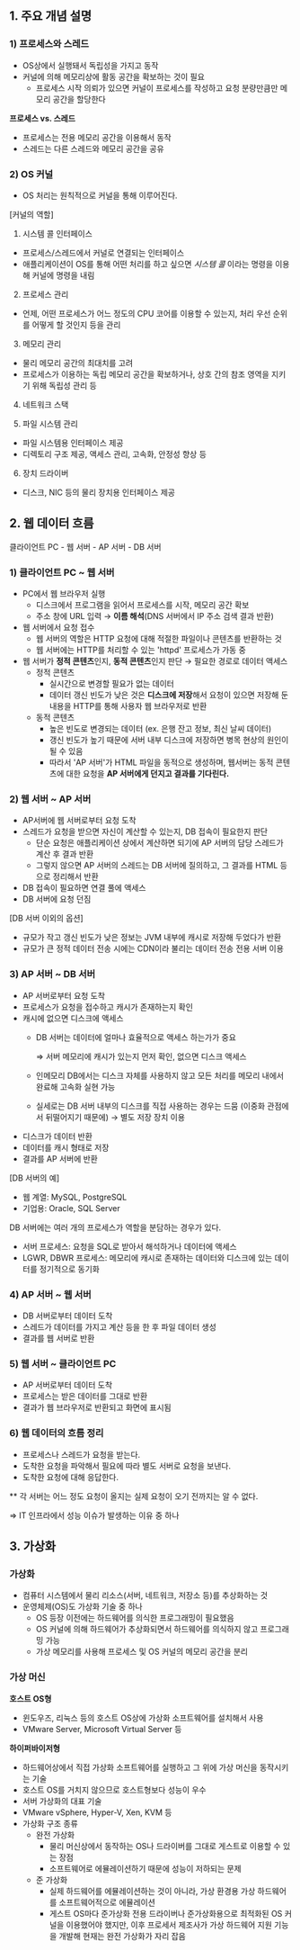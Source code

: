 ## 1. 주요 개념 설명

### 1) 프로세스와 스레드

- OS상에서 실행돼서 독립성을 가지고 동작
- 커널에 의해 메모리상에 활동 공간을 확보하는 것이 필요
    - 프로세스 시작 의뢰가 있으면 커널이 프로세스를 작성하고 요청 분량만큼만 메모리 공간을 할당한다

**프로세스 vs. 스레드**
- 프로세스는 전용 메모리 공간을 이용해서 동작
- 스레드는 다른 스레드와 메모리 공간을 공유

### 2) OS 커널

- OS 처리는 원칙적으로 커널을 통해 이루어진다.

[커널의 역할]

1) 시스템 콜 인터페이스

- 프로세스/스레드에서 커널로 연결되는 인터페이스
- 애플리케이션이 OS를 통해 어떤 처리를 하고 싶으면 *시스템 콜* 이라는 명령을 이용해 커널에 명령을 내림

2) 프로세스 관리

- 언제, 어떤 프로세스가 어느 정도의 CPU 코어를 이용할 수 있는지, 처리 우선 순위를 어떻게 할 것인지 등을 관리

3) 메모리 관리

- 물리 메모리 공간의 최대치를 고려
- 프로세스가 이용하는 독립 메모리 공간을 확보하거나, 상호 간의 참조 영역을 지키기 위해 독립성 관리 등

4) 네트워크 스택

5) 파일 시스템 관리

- 파일 시스템용 인터페이스 제공
- 디렉토리 구조 제공, 액세스 관리, 고속화, 안정성 향상 등

6) 장치 드라이버

- 디스크, NIC 등의 물리 장치용 인터페이스 제공

## 2. 웹 데이터 흐름

클라이언트 PC - 웹 서버 - AP 서버 - DB 서버

### 1) 클라이언트 PC ~ 웹 서버

- PC에서 웹 브라우저 실행
    - 디스크에서 프로그램을 읽어서 프로세스를 시작, 메모리 공간 확보
    - 주소 창에 URL 입력 → **이름 해석**(DNS 서버에서 IP 주소 검색 결과 반환)
- 웹 서버에서 요청 접수
    - 웹 서버의 역할은 HTTP 요청에 대해 적절한 파일이나 콘텐츠를 반환하는 것
    - 웹 서버에는 HTTP를 처리할 수 있는 'httpd' 프로세스가 가동 중
- 웹 서버가 **정적 콘텐츠**인지, **동적 콘텐츠**인지 판단 → 필요한 경로로 데이터 액세스
    - 정적 콘텐츠
        - 실시간으로 변경할 필요가 없는 데이터
        - 데이터 갱신 빈도가 낮은 것은 **디스크에 저장**해서 요청이 있으면 저장해 둔 내용을 HTTP를 통해 사용자 웹 브라우저로 반환
    - 동적 콘텐츠
        - 높은 빈도로 변경되는 데이터 (ex. 은행 잔고 정보, 최신 날씨 데이터)
        - 갱신 빈도가 높기 때문에 서버 내부 디스크에 저장하면 병목 현상의 원인이 될 수 있음
        - 따라서 'AP 서버'가 HTML 파일을 동적으로 생성하며, 웹서버는 동적 콘텐츠에 대한 요청을 **AP 서버에게 던지고 결과를 기다린다.**

### 2) 웹 서버 ~ AP 서버

- AP서버에 웹 서버로부터 요청 도착
- 스레드가 요청을 받으면 자신이 계산할 수 있는지, DB 접속이 필요한지 판단
    - 단순 요청은 애플리케이션 상에서 계산하면 되기에 AP 서버의 담당 스레드가 계산 후 결과 반환
    - 그렇지 않으면 AP 서버의 스레드는 DB 서버에 질의하고, 그 결과를 HTML 등으로 정리해서 반환
- DB 접속이 필요하면 연결 풀에 액세스
- DB 서버에 요청 던짐

[DB 서버 이외의 옵션]

- 규모가 작고 갱신 빈도가 낮은 정보는 JVM 내부에 캐시로 저장해 두었다가 반환
- 규모가 큰 정적 데이터 전송 시에는 CDN이라 불리는 데이터 전송 전용 서버 이용

### 3) AP 서버 ~ DB 서버

- AP 서버로부터 요청 도착
- 프로세스가 요청을 접수하고 캐시가 존재하는지 확인
- 캐시에 없으면 디스크에 액세스
    - DB 서버는 데이터에 얼마나 효율적으로 액세스 하는가가 중요
        
        ⇒ 서버 메모리에 캐시가 있는지 먼저 확인, 없으면 디스크 액세스
        
    - 인메모리 DB에서는 디스크 자체를 사용하지 않고 모든 처리를 메모리 내에서 완료해 고속화 실현 가능
    - 실세로는 DB 서버 내부의 디스크를 직접 사용하는 경우는 드뭄 (이중화 관점에서 뒤떨어지기 때문에) → 별도 저장 장치 이용
- 디스크가 데이터 반환
- 데이터를 캐시 형태로 저장
- 결과를 AP 서버에 반환

[DB 서버의 예]

- 웹 계열: MySQL, PostgreSQL
- 기업용: Oracle, SQL Server

DB 서버에는 여러 개의 프로세스가 역할을 분담하는 경우가 있다.

- 서버 프로세스: 요청을 SQL로 받아서 해석하거나 데이터에 액세스
- LGWR, DBWR 프로세스: 메모리에 캐시로 존재하는 데이터와 디스크에 있는 데이터를 정기적으로 동기화

### 4) AP 서버 ~ 웹 서버

- DB 서버로부터 데이터 도착
- 스레드가 데이터를 가지고 계산 등을 한 후 파일 데이터 생성
- 결과를 웹 서버로 반환

### 5) 웹 서버 ~ 클라이언트 PC

- AP 서버로부터 데이터 도착
- 프로세스는 받은 데이터를 그대로 반환
- 결과가 웹 브라우저로 반환되고 화면에 표시됨

### 6) 웹 데이터의 흐름 정리

- 프로세스나 스레드가 요청을 받는다.
- 도착한 요청을 파악해서 필요에 따라 별도 서버로 요청을 보낸다.
- 도착한 요청에 대해 응답한다.

** 각 서버는 어느 정도 요청이 올지는 실제 요청이 오기 전까지는 알 수 없다.

⇒ IT 인프라에서 성능 이슈가 발생하는 이유 중 하나

## 3. 가상화

### 가상화

- 컴퓨터 시스템에서 물리 리소스(서버, 네트워크, 저장소 등)를 추상화하는 것
- 운영체제(OS)도 가상화 기술 중 하나
    - OS 등장 이전에는 하드웨어를 의식한 프로그래밍이 필요했음
    - OS 커널에 의해 하드웨어가 추상화되면서 하드웨어를 의식하지 않고 프로그래밍 가능
    - 가상 메모리를 사용해 프로세스 및 OS 커널의 메모리 공간을 분리

### 가상 머신

**호스트 OS형**

- 윈도우즈, 리눅스 등의 호스트 OS상에 가상화 소프트웨어를 설치해서 사용
- VMware Server, Microsoft Virtual Server 등

**하이퍼바이저형**

- 하드웨어상에서 직접 가상화 소프트웨어를 실행하고 그 위에 가상 머신을 동작시키는 기술
- 호스트 OS를 거치지 않으므로 호스트형보다 성능이 우수
- 서버 가상화의 대표 기술
- VMware vSphere, Hyper-V, Xen, KVM 등
- 가상화 구조 종류
    - 완전 가상화
        - 물리 머신상에서 동작하는 OS나 드라이버를 그대로 게스트로 이용할 수 있는 장점
        - 소프트웨어로 에뮬레이션하기 때문에 성능이 저하되는 문제
    - 준 가상화
        - 실제 하드웨어를 에뮬레이션하는 것이 아니라, 가상 환경용 가상 하드웨어를 소프트웨어적으로 에뮬레이션
        - 게스트 OS마다 준가상화 전용 드라이버나 준가상화용으로 최적화된 OS 커널을 이용했어야 했지만, 이후 프로세서 제조사가 가상 하드웨어 지원 기능을 개발해 현재는 완전 가상화가 자리 잡음
